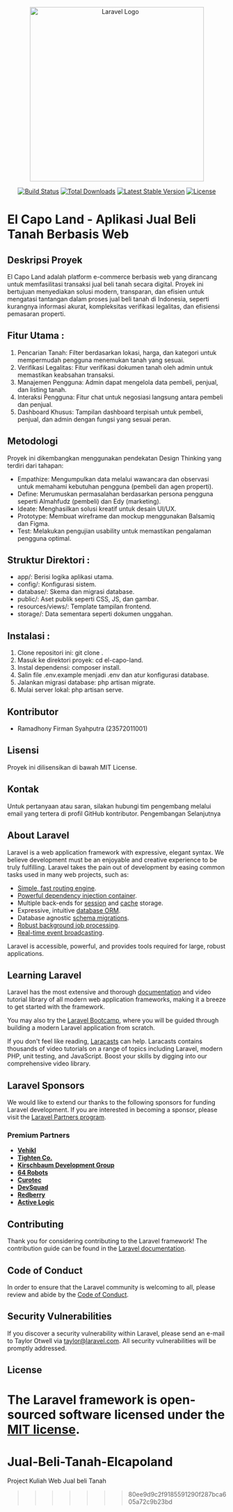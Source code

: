 <p align="center"><a href="https://laravel.com" target="_blank"><img src="https://raw.githubusercontent.com/laravel/art/master/logo-lockup/5%20SVG/2%20CMYK/1%20Full%20Color/laravel-logolockup-cmyk-red.svg" width="400" alt="Laravel Logo"></a></p>

<p align="center">
<a href="https://github.com/laravel/framework/actions"><img src="https://github.com/laravel/framework/workflows/tests/badge.svg" alt="Build Status"></a>
<a href="https://packagist.org/packages/laravel/framework"><img src="https://img.shields.io/packagist/dt/laravel/framework" alt="Total Downloads"></a>
<a href="https://packagist.org/packages/laravel/framework"><img src="https://img.shields.io/packagist/v/laravel/framework" alt="Latest Stable Version"></a>
<a href="https://packagist.org/packages/laravel/framework"><img src="https://img.shields.io/packagist/l/laravel/framework" alt="License"></a>
</p>

# El Capo Land - Aplikasi Jual Beli Tanah Berbasis Web
## Deskripsi Proyek
El Capo Land adalah platform e-commerce berbasis web yang dirancang untuk memfasilitasi transaksi jual beli tanah secara digital. Proyek ini bertujuan menyediakan solusi modern, transparan, dan efisien untuk mengatasi tantangan dalam proses jual beli tanah di Indonesia, seperti kurangnya informasi akurat, kompleksitas verifikasi legalitas, dan efisiensi pemasaran properti.

## Fitur Utama : 
1. Pencarian Tanah: Filter berdasarkan lokasi, harga, dan kategori untuk mempermudah pengguna menemukan tanah yang sesuai.
2. Verifikasi Legalitas: Fitur verifikasi dokumen tanah oleh admin untuk memastikan keabsahan transaksi.
3. Manajemen Pengguna: Admin dapat mengelola data pembeli, penjual, dan listing tanah.
4. Interaksi Pengguna: Fitur chat untuk negosiasi langsung antara pembeli dan penjual.
5. Dashboard Khusus: Tampilan dashboard terpisah untuk pembeli, penjual, dan admin dengan fungsi yang sesuai peran.

## Metodologi
Proyek ini dikembangkan menggunakan pendekatan Design Thinking yang terdiri dari tahapan:
- Empathize: Mengumpulkan data melalui wawancara dan observasi untuk memahami kebutuhan pengguna (pembeli dan agen properti).
- Define: Merumuskan permasalahan berdasarkan persona pengguna seperti Almahfudz (pembeli) dan Edy (marketing).
- Ideate: Menghasilkan solusi kreatif untuk desain UI/UX.
- Prototype: Membuat wireframe dan mockup menggunakan Balsamiq dan Figma.
- Test: Melakukan pengujian usability untuk memastikan pengalaman pengguna optimal.

## Struktur Direktori : 
- app/: Berisi logika aplikasi utama.
- config/: Konfigurasi sistem.
- database/: Skema dan migrasi database.
- public/: Aset publik seperti CSS, JS, dan gambar.
- resources/views/: Template tampilan frontend.
- storage/: Data sementara seperti dokumen unggahan.

## Instalasi : 
1. Clone repositori ini: git clone <repository-url>.
2. Masuk ke direktori proyek: cd el-capo-land.
3. Instal dependensi: composer install.
4. Salin file .env.example menjadi .env dan atur konfigurasi database.
5. Jalankan migrasi database: php artisan migrate.
6. Mulai server lokal: php artisan serve.

## Kontributor
- Ramadhony Firman Syahputra (23572011001)
  
## Lisensi
Proyek ini dilisensikan di bawah MIT License.

## Kontak
Untuk pertanyaan atau saran, silakan hubungi tim pengembang melalui email yang tertera di profil GitHub kontributor.
Pengembangan Selanjutnya



## About Laravel

Laravel is a web application framework with expressive, elegant syntax. We believe development must be an enjoyable and creative experience to be truly fulfilling. Laravel takes the pain out of development by easing common tasks used in many web projects, such as:

- [Simple, fast routing engine](https://laravel.com/docs/routing).
- [Powerful dependency injection container](https://laravel.com/docs/container).
- Multiple back-ends for [session](https://laravel.com/docs/session) and [cache](https://laravel.com/docs/cache) storage.
- Expressive, intuitive [database ORM](https://laravel.com/docs/eloquent).
- Database agnostic [schema migrations](https://laravel.com/docs/migrations).
- [Robust background job processing](https://laravel.com/docs/queues).
- [Real-time event broadcasting](https://laravel.com/docs/broadcasting).

Laravel is accessible, powerful, and provides tools required for large, robust applications.

## Learning Laravel

Laravel has the most extensive and thorough [documentation](https://laravel.com/docs) and video tutorial library of all modern web application frameworks, making it a breeze to get started with the framework.

You may also try the [Laravel Bootcamp](https://bootcamp.laravel.com), where you will be guided through building a modern Laravel application from scratch.

If you don't feel like reading, [Laracasts](https://laracasts.com) can help. Laracasts contains thousands of video tutorials on a range of topics including Laravel, modern PHP, unit testing, and JavaScript. Boost your skills by digging into our comprehensive video library.

## Laravel Sponsors

We would like to extend our thanks to the following sponsors for funding Laravel development. If you are interested in becoming a sponsor, please visit the [Laravel Partners program](https://partners.laravel.com).

### Premium Partners

- **[Vehikl](https://vehikl.com)**
- **[Tighten Co.](https://tighten.co)**
- **[Kirschbaum Development Group](https://kirschbaumdevelopment.com)**
- **[64 Robots](https://64robots.com)**
- **[Curotec](https://www.curotec.com/services/technologies/laravel)**
- **[DevSquad](https://devsquad.com/hire-laravel-developers)**
- **[Redberry](https://redberry.international/laravel-development)**
- **[Active Logic](https://activelogic.com)**

## Contributing

Thank you for considering contributing to the Laravel framework! The contribution guide can be found in the [Laravel documentation](https://laravel.com/docs/contributions).

## Code of Conduct

In order to ensure that the Laravel community is welcoming to all, please review and abide by the [Code of Conduct](https://laravel.com/docs/contributions#code-of-conduct).

## Security Vulnerabilities

If you discover a security vulnerability within Laravel, please send an e-mail to Taylor Otwell via [taylor@laravel.com](mailto:taylor@laravel.com). All security vulnerabilities will be promptly addressed.

## License

The Laravel framework is open-sourced software licensed under the [MIT license](https://opensource.org/licenses/MIT).
=======
# Jual-Beli-Tanah-Elcapoland
Project Kuliah Web Jual beli Tanah
>>>>>>> 80ee9d9c2f9185591290f287bca605a72c9b23bd
